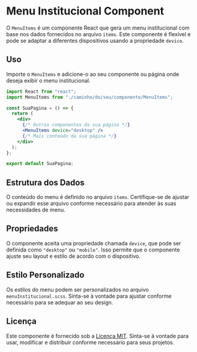 # Menu Institucional Component

O `MenuItems` é um componente React que gera um menu institucional com base nos dados fornecidos no arquivo `items`. Este componente é flexível e pode se adaptar a diferentes dispositivos usando a propriedade `device`.

## Uso

Importe o `MenuItems` e adicione-o ao seu componente ou página onde deseja exibir o menu institucional.

```jsx
import React from "react";
import MenuItems from "./caminho/do/seu/componente/MenuItems";

const SuaPagina = () => {
  return (
    <div>
      {/* Outros componentes da sua página */}
      <MenuItems device="desktop" />
      {/* Mais conteúdo da sua página */}
    </div>
  );
};

export default SuaPagina;
```

## Estrutura dos Dados

O conteúdo do menu é definido no arquivo `items`. Certifique-se de ajustar ou expandir esse arquivo conforme necessário para atender às suas necessidades de menu.

## Propriedades

O componente aceita uma propriedade chamada `device`, que pode ser definida como `"desktop"` ou `"mobile"`. Isso permite que o componente ajuste seu layout e estilo de acordo com o dispositivo.

## Estilo Personalizado

Os estilos do menu podem ser personalizados no arquivo `menuInstitucional.scss`. Sinta-se à vontade para ajustar conforme necessário para se adequar ao seu design.

## Licença

Este componente é fornecido sob a [Licença MIT](./LICENSE). Sinta-se à vontade para usar, modificar e distribuir conforme necessário para seus projetos.
